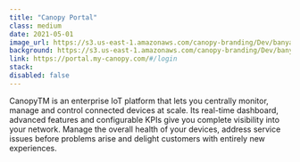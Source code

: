 ```yaml
---
title: "Canopy Portal"
class: medium
date: 2021-05-01
image_url: https://s3.us-east-1.amazonaws.com/canopy-branding/Dev/banyan/canopy-2018.png
background: https://s3.us-east-1.amazonaws.com/canopy-branding/Dev/banyan/canopy-login-bg.jpg
link: https://portal.my-canopy.com/#/login
stack:
disabled: false
---
```


CanopyTM is an enterprise IoT platform that lets you centrally monitor, manage and control connected devices at scale. Its real-time dashboard, advanced features and configurable KPIs give you complete visibility into your network. Manage the overall health of your devices, address service issues before problems arise and delight customers with entirely new experiences.
